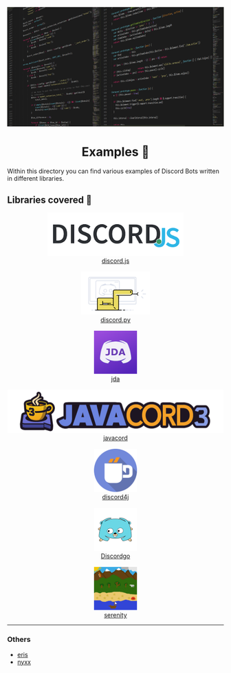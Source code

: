 <!-- markdownlint-disable -->
<div align="center">
<img src="../assets/libraries.png">
<br>
<h1>Examples 🤖</h1>
</div>

Within this directory you can find various examples of Discord Bots written in different libraries.

## Libraries covered 📜

<div align="center">
<a href="discordjs/">
<img src="../assets/libraries/discordjs.png" height="100">
<br>
discord.js
</a> 
<br>
<br>

<a href="discordpy/">
<img src="../assets/libraries/discordpy.png" height="100">
<br>
discord.py
</a>
<br>
<br>

<a href="jda/">
<img src="../assets/libraries/jda.png" height="100">
<br>
jda
</a>
<br>
<br>

<a href="javacord/">
<img src="../assets/libraries/javacord.png" height="100">
<br>
javacord
</a>
<br>
<br>

<a href="jda/">
<img src="../assets/libraries/discord4j.png" height="100">
<br>
discord4j
</a>
<br>
<br>

<a href="Discordgo/">
<img src="../assets/libraries/discordgo.png" height="100">
<br>
Discordgo
</a>
<br>
<br>

<a href="serenity/">
<img src="../assets/libraries/serenity.png" height="100">
<br>
serenity
</a>
</div>

<hr>

### Others

<ul>
<li><a href="eris/">eris</a></li>
<li><a href="nyxx/">nyxx</a></li>
</ul>